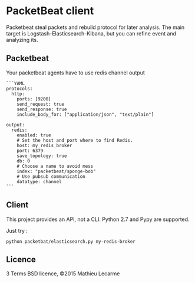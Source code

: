 PacketBeat client
=================

Packetbeat steal packets and rebuild protocol for later analysis.
The main target is Logstash-Elasticsearch-Kibana, but you can refine event and analyzing its.

Packetbeat
----------

Your packetbeat agents have to use redis channel output

    ```YAML
    protocols:
      http:
        ports: [9200]
        send_request: true
        send_response: true
        include_body_for: ["application/json", "text/plain"]

    output:
      redis:
        enabled: true
        # Set the host and port where to find Redis.
        host: my_redis_broker
        port: 6379
        save_topology: true
        db: 0
        # Choose a name to avoid mess
        index: "packetbeat/sponge-bob"
        # Use pubsub communication
        datatype: channel
    ```

Client
------

This project provides an API, not a CLI. Python 2.7 and Pypy are supported.

Just try :

    python packetbat/elasticsearch.py my-redis-broker


Licence
-------

3 Terms BSD licence, ©2015 Mathieu Lecarme
